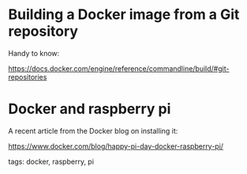 # Building a Docker image from a Git repository
Handy to know:

https://docs.docker.com/engine/reference/commandline/build/#git-repositories

# Docker and raspberry pi

A recent article from the Docker blog on installing it:

https://www.docker.com/blog/happy-pi-day-docker-raspberry-pi/

tags: docker, raspberry, pi